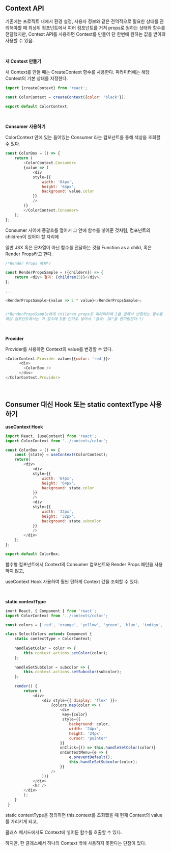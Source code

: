 ## Context API

기존에는 프로젝트 내에서 환경 설정, 사용자 정보와 같은 전역적으로 필요한 상태를 관리해야할 때 최상위 컴포넌트에서 여러 컴포넌트를 거쳐 props로 원하는 상태와 함수를 전달했지만, Context API를 사용하면 Context를 만들어 단 한번에 원하는 값을 받아와 사용할 수 있음.

</br>

**새 Context 만들기**

새 Context를 만들 때는 CreateContext 함수를 사용한다. 파라미터에는 해당 Context의 기본 상태를 지정한다.

```javascript
import {createContext} from 'react';

const ColorContext = createContext({color: 'black'});

export default ColorContext;
```

</br>

**Consumer 사용하기**

ColorContext 안에 있는 들어있는 Consumer 라는 컴포넌트를 통해 색상을 조회할 수 있다.

```javascript
const ColorBox = () => {
    return (
        <ColorContext.Consumer>
        {value => (
            <div
            style={{
                width: '64px',
                height: '64px',
                background: value.color
            }}
            />
        )}
        </ColorContext.Consumer>
    );
};
```
Consumer 사이에 중괄호를 열어서 그 안에 함수를 넣어준 것처럼, 컴포넌트의 children이 있어야 할 자리에

일반 JSX 혹은 문자열이 아닌 함수를 전달하는 것을 Function as a child, 혹은 Render Props라고 한다.


```javascript
/*Render Props 예제*/

const RenderPropsSample = ({childern}) => {
	return <div> 결과: {children(5)}</div>;
};

...

<RenderPropsSample>{value => 2 * value}</RenderPropsSample>;


/*RenderPropsSample에게 children props로 파라미터에 2를 곱해서 반환하는 함수를 전달하면
해당 컴포넌트에서는 이 함수에 5를 인자로 넣어서 "결과: 10"을 렌더링한다.*/
```

</br>

**Provider**

Provider를 사용하면 Context의 value를 변경할 수 있다.

```javascript
<ColorContext.Provider value={{color: 'red'}}>
      <div>
        <ColorBox />
      </div>
</ColorContext.Provider>
```
</br>

## Consumer 대신 Hook 또는 static contextType 사용하기

**useContext Hook**

```javascript
import React, {useContext} from 'react';
import ColorContext from '../contexts/color';

const ColorBox = () => {
    const {state} = useContext(ColorContext);
    return(
        <div>
            <div
            style={{
                width: '64px',
                height: '64px',
                background: state.color
            }}
            />
            <div
            style={{
                width: '32px',
                height: '32px',
                background: state.subcolor
            }}
            />
        </div>
    );
};

export default ColorBox;
```

함수형 컴포넌트에서 Context의 Consumer 컴포넌트와 Render Props 패턴을 사용하지 않고, 

useContext Hook 사용하여 훨씬 편하게 Context 값을 조회할 수 있다.

</br>

**static contextType**

```javascript
imort React, { Component } from 'react';
import ColorContext from '../contexts/color';

const colors = ['red', 'orange', 'yellow', 'green', 'blue', 'indigo', 'violet'];

class SelectColors extends Component {
	static contextType = ColorContext;
	
	handleSetColor = color => {
		this.context.actions.setColor(color);
	};
	
	handleSetSubColor = subcolor => {
		this.context.actions.setSubcolor(subcolor);
	};
	
	render() {
		return (
			<div>
				<div style={{ display: 'flex' }}>
					{colors.map(color => (
						<div
						 key={color}
						 style={{
						 	background: color,
							width: '24px',
							height: '24px',
							cursor: 'pointer'
						}}
						onClick={() => this.handleSetColor(color)}
						onContextMenu={e => {
							e.preventDefault();
							this.handleSetSubcolor(color);
						}}
					/>
				))}
			</div>
			<hr />
		</div>
		);
	}
 }
 ```
 
 static contextType을 정의하면 this.context를 조회했을 때 현재 Context의 value를 가리키게 되고, 
 
 클래스 메서드에서도 Context에 넣어둔 함수를 호출할 수 있다.
 
 하지만, 한 클래스에서 하나의 Context 밖에 사용하지 못한다는 단점이 있다.
						




